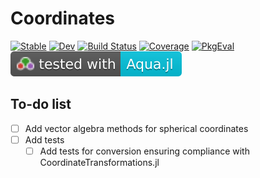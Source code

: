 # Coordinates

[![Stable](https://img.shields.io/badge/docs-stable-blue.svg)](https://abhro.github.io/Coordinates.jl/stable/)
[![Dev](https://img.shields.io/badge/docs-dev-blue.svg)](https://abhro.github.io/Coordinates.jl/dev/)
[![Build Status](https://github.com/abhro/Coordinates.jl/actions/workflows/CI.yml/badge.svg?branch=main)](https://github.com/abhro/Coordinates.jl/actions/workflows/CI.yml?query=branch%3Amain)
[![Coverage](https://codecov.io/gh/abhro/Coordinates.jl/branch/main/graph/badge.svg)](https://codecov.io/gh/abhro/Coordinates.jl)
[![PkgEval](https://JuliaCI.github.io/NanosoldierReports/pkgeval_badges/C/Coordinates.svg)](https://JuliaCI.github.io/NanosoldierReports/pkgeval_badges/C/Coordinates.html)
[![Aqua](https://raw.githubusercontent.com/JuliaTesting/Aqua.jl/master/badge.svg)](https://github.com/JuliaTesting/Aqua.jl)


## To-do list

- [ ] Add vector algebra methods for spherical coordinates
- [ ] Add tests
  - [ ] Add tests for conversion ensuring compliance with CoordinateTransformations.jl
